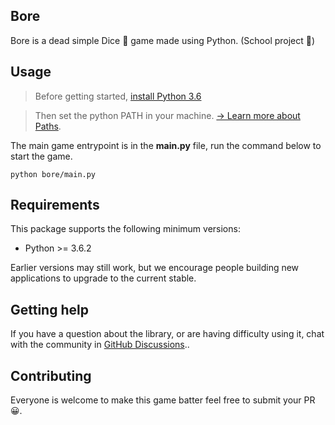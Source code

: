 ## Bore
Bore is a dead simple Dice 🎲 game made using Python. (School project 📖)

## Usage

> Before getting started, [install Python 3.6](https://www.python.org/downloads/release/python-360/)

> Then set the python PATH in your machine.
> [→ Learn more about Paths](https://www.javatpoint.com/how-to-set-python-path).

The main game entrypoint is in the **main.py** file, run the command below to start the game.

```shell
python bore/main.py
```

## Requirements

This package supports the following minimum versions:

* Python >= 3.6.2

Earlier versions may still work, but we encourage people building new applications
to upgrade to the current stable.

## Getting help

If you have a question about the library, or are having difficulty using it,
chat with the community in [GitHub Discussions](https://github.com/younessidbakkasse/bore/discussions)..


## Contributing

Everyone is welcome to make this game batter feel free to submit your PR 😀.

